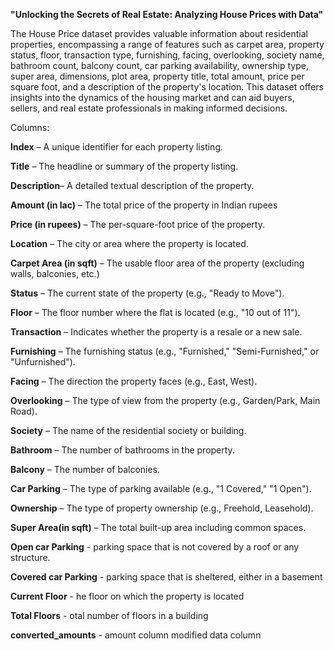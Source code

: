 **"Unlocking the Secrets of Real Estate: Analyzing House Prices with Data"**

The House Price dataset provides valuable information about residential properties, encompassing a range of features such as carpet area, property status, floor, transaction type, furnishing, facing, overlooking, society name, bathroom count, balcony count, car parking availability, ownership type, super area, dimensions, plot area, property title, total amount, price per square foot, and a description of the property's location. This dataset offers insights into the dynamics of the housing market and can aid buyers, sellers, and real estate professionals in making informed decisions.


Columns:

**Index** – A unique identifier for each property listing.

**Title** – The headline or summary of the property listing.

**Description**– A detailed textual description of the property.

**Amount (in lac)** – The total price of the property in Indian rupees 

**Price (in rupees)** – The per-square-foot price of the property.

**Location** – The city or area where the property is located.

**Carpet Area (in sqft)** – The usable floor area of the property (excluding walls, balconies, etc.)

**Status** – The current state of the property (e.g., "Ready to Move").

**Floor** – The floor number where the flat is located (e.g., "10 out of 11").

**Transaction** – Indicates whether the property is a resale or a new sale.

**Furnishing** – The furnishing status (e.g., "Furnished," "Semi-Furnished," or "Unfurnished").

**Facing** – The direction the property faces (e.g., East, West).

**Overlooking** – The type of view from the property (e.g., Garden/Park, Main Road).

**Society** – The name of the residential society or building.

**Bathroom** – The number of bathrooms in the property.

**Balcony** – The number of balconies.

**Car Parking** – The type of parking available (e.g., "1 Covered," "1 Open").

**Ownership** – The type of property ownership (e.g., Freehold, Leasehold).

**Super Area(in sqft)** – The total built-up area including common spaces.

**Open car Parking** - parking space that is not covered by a roof or any structure.

**Covered car Parking** - parking space that is sheltered, either in a basement

**Current Floor** - he floor on which the property is located

**Total Floors** - otal number of floors in a building

**converted_amounts** -  amount column modified data column 

